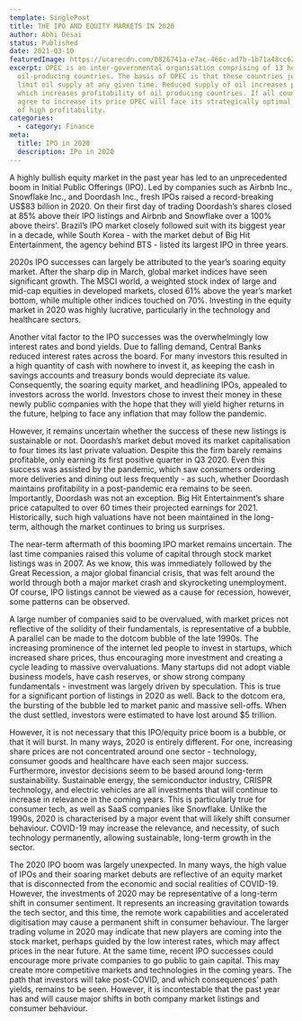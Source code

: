 ```yaml
---
template: SinglePost
title: THE IPO AND EQUITY MARKETS IN 2020
author: Abhi Desai
status: Published
date: 2021-03-10
featuredImage: https://ucarecdn.com/0826741a-e7ac-466c-ad7b-1b71a48cc623/-/crop/995x614/0,0/-/preview/
excerpt: OPEC is an inter-governmental organisation comprising of 13 heavily
  oil-producing countries. The basis of OPEC is that these countries jointly
  limit oil supply at any given time. Reduced supply of oil increases prices,
  which increases profitability of oil producing countries. If all countries
  agree to increase its price OPEC will face its strategically optimal outcome
  of high profitability.
categories:
  - category: Finance
meta:
  title: IPO in 2020
  description: IPo in 2020
---
```

A highly bullish equity market in the past year has led to an unprecedented boom in Initial Public Offerings (IPO). Led by companies such as Airbnb Inc., Snowflake Inc., and Doordash Inc., fresh IPOs raised a record-breaking US$83 billion in 2020. On their first day of trading Doordash’s shares closed at 85% above their IPO listings and Airbnb and Snowflake over a 100% above theirs'. Brazil’s IPO market closely followed suit with its biggest year in a decade, while South Korea - with the market debut of Big Hit Entertainment, the agency behind BTS - listed its largest IPO in three years.

2020s IPO successes can largely be attributed to the year’s soaring equity market. After the sharp dip in March, global market indices have seen significant growth. The MSCI world, a weighted stock index of large and mid-cap equities in developed markets, closed 61% above the year’s market bottom, while multiple other indices touched on 70%. Investing in the equity market in 2020 was highly lucrative, particularly in the technology and healthcare sectors.

Another vital factor to the IPO successes was the overwhelmingly low interest rates and bond yields. Due to falling demand, Central Banks reduced interest rates across the board. For many investors this resulted in a high quantity of cash with nowhere to invest it, as keeping the cash in savings accounts and treasury bonds would depreciate its value. Consequently, the soaring equity market, and headlining IPOs, appealed to investors across the world. Investors chose to invest their money in these newly public companies with the hope that they will yield higher returns in the future, helping to face any inflation that may follow the pandemic.

However, it remains uncertain whether the success of these new listings is sustainable or not. Doordash’s market debut moved its market capitalisation to four times its last private valuation. Despite this the firm barely remains profitable, only earning its first positive quarter in Q3 2020. Even this success was assisted by the pandemic, which saw consumers ordering more deliveries and dining out less frequently - as such, whether Doordash maintains profitability in a post-pandemic era remains to be seen. Importantly, Doordash was not an exception. Big Hit Entertainment’s share price catapulted to over 60 times their projected earnings for 2021. Historically, such high valuations have not been maintained in the long-term, although the market continues to bring us surprises.

The near-term aftermath of this booming IPO market remains uncertain. The last time companies raised this volume of capital through stock market listings was in 2007. As we know, this was immediately followed by the Great Recession, a major global financial crisis, that was felt around the world through both a major market crash and skyrocketing unemployment. Of course, IPO listings cannot be viewed as a cause for recession, however, some patterns can be observed.

A large number of companies said to be overvalued, with market prices not reflective of the solidity of their fundamentals, is representative of a bubble. A parallel can be made to the dotcom bubble of the late 1990s. The increasing prominence of the internet led people to invest in startups, which increased share prices, thus encouraging more investment and creating a cycle leading to massive overvaluations. Many startups did not adopt viable business models, have cash reserves, or show strong company fundamentals - investment was largely driven by speculation. This is true for a significant portion of listings in 2020 as well. Back to the dotcom era, the bursting of the bubble led to market panic and massive sell-offs. When the dust settled, investors were estimated to have lost around $5 trillion.

However, it is not necessary that this IPO/equity price boom is a bubble, or that it will burst. In many ways, 2020 is entirely different. For one, increasing share prices are not concentrated around one sector - technology, consumer goods and healthcare have each seen major success. Furthermore, investor decisions seem to be based around long-term sustainability. Sustainable energy, the semiconductor industry, CRISPR technology, and electric vehicles are all investments that will continue to increase in relevance in the coming years. This is particularly true for consumer tech, as well as SaaS companies like Snowflake. Unlike the 1990s, 2020 is characterised by a major event that will likely shift consumer behaviour. COVID-19 may increase the relevance, and necessity, of such technology permanently, allowing sustainable, long-term growth in the sector.

The 2020 IPO boom was largely unexpected. In many ways, the high value of IPOs and their soaring market debuts are reflective of an equity market that is disconnected from the economic and social realities of COVID-19. However, the investments of 2020 may be representative of a long-term shift in consumer sentiment. It represents an increasing gravitation towards the tech sector, and this time, the remote work capabilities and accelerated digitisation may cause a permanent shift in consumer behaviour. The larger trading volume in 2020 may indicate that new players are coming into the stock market, perhaps guided by the low interest rates, which may affect prices in the near future. At the same time, recent IPO successes could encourage more private companies to go public to gain capital. This may create more competitive markets and technologies in the coming years. The path that investors will take post-COVID, and which consequences’ path yields, remains to be seen. However, it is incontestable that the past year has and will cause major shifts in both company market listings and consumer behaviour.
